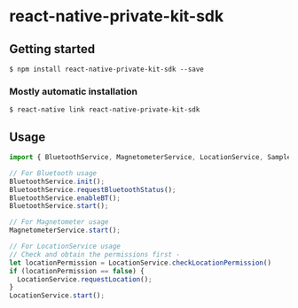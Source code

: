 # react-native-private-kit-sdk

## Getting started

`$ npm install react-native-private-kit-sdk --save`

### Mostly automatic installation

`$ react-native link react-native-private-kit-sdk`

## Usage
```javascript
import { BluetoothService, MagnetometerService, LocationService, SampleUI} from 'react-native-private-kit-sdk';

// For Bluetooth usage
BluetoothService.init();
BluetoothService.requestBluetoothStatus();
BluetoothService.enableBT();
BluetoothService.start();

// For Magnetometer usage
MagnetometerService.start();

// For LocationService usage
// Check and obtain the permissions first -
let locationPermission = LocationService.checkLocationPermission()
if (locationPermission == false) {
  LocationService.requestLocation();
}
LocationService.start();
```
